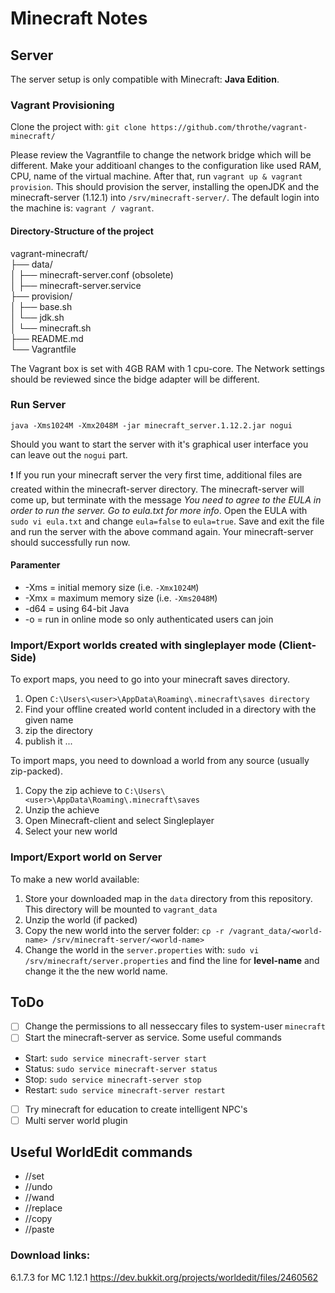 # Minecraft Notes


## Server

The server setup is only compatible with Minecraft: __Java Edition__.

### Vagrant Provisioning

Clone the project with:
`git clone https://github.com/throthe/vagrant-minecraft/` 

Please review the Vagrantfile to change the network bridge which will be different. Make your additioanl changes to the configuration like used RAM, CPU, name of the virtual machine. After that, run `vagrant up & vagrant provision`. This should provision the server, installing the openJDK and the minecraft-server (1.12.1) into `/srv/minecraft-server/`. The default login into the machine is: `vagrant / vagrant`. 

#### Directory-Structure of the project

vagrant-minecraft/  
├── data/  
│   ├── minecraft-server.conf (obsolete)  
│   ├── minecraft-server.service  
├── provision/  
│   ├── base.sh  
│   └── jdk.sh  
│   └── minecraft.sh  
├── README.md  
└── Vagrantfile  

The Vagrant box is set with 4GB RAM with 1 cpu-core. The Network settings should be reviewed since the bidge adapter will be different. 

### Run Server

`java -Xms1024M -Xmx2048M -jar minecraft_server.1.12.2.jar nogui`

Should you want to start the server with it's graphical user interface you can leave out the `nogui` part.

:exclamation: If you run your minecraft server the very first time, additional files are created within 
the minecraft-server directory. The minecraft-server will come up, but terminate with the message *You need to agree to the EULA in order to run the server. Go to eula.txt for more info*. Open the EULA with `sudo vi eula.txt` and change `eula=false` to `eula=true`.
Save and exit the file and run the server with the above command again. Your minecraft-server should successfully run now.  

#### Paramenter

* -Xms = initial memory size (i.e. `-Xmx1024M`)
* -Xmx = maximum memory size (i.e. `-Xms2048M`)
* -d64 = using 64-bit Java
* -o = run in online mode so only authenticated users can join

### Import/Export worlds created with singleplayer mode (Client-Side)

To export maps, you need to go into your minecraft saves directory. 
1. Open `C:\Users\<user>\AppData\Roaming\.minecraft\saves directory`
2. Find your offline created world content included in a directory with the given name
3. zip the directory
4. publish it ...

To import maps, you need to download a world from any source (usually zip-packed).
1. Copy the zip achieve to `C:\Users\<user>\AppData\Roaming\.minecraft\saves`
2. Unzip the achieve
3. Open Minecraft-client and select Singleplayer
4. Select your new world

### Import/Export world on Server

To make a new world available:
1. Store your downloaded map in the `data` directory from this repository. This directory will be mounted to `vagrant_data`
2. Unzip the world (if packed)
4. Copy the new world into the server folder: `cp -r /vagrant_data/<world-name> /srv/minecraft-server/<world-name>`
5. Change the world in the `server.properties` with: `sudo vi /srv/minecraft/server.properties` and find the line for __level-name__ and change it the the new world name.  


## ToDo

- [ ] Change the permissions to all nesseccary files to system-user `minecraft`
- [ ] Start the minecraft-server as service. Some useful commands

* Start: `sudo service minecraft-server start`
* Status: `sudo service minecraft-server status`
* Stop: `sudo service minecraft-server stop`
* Restart: `sudo service minecraft-server restart`

- [ ] Try minecraft for education to create intelligent NPC's
- [ ] Multi server world plugin

## Useful WorldEdit commands

* //set <material>
* //undo
* //wand
* //replace
* //copy
* //paste

### Download links:
6.1.7.3 for MC 1.12.1 https://dev.bukkit.org/projects/worldedit/files/2460562
